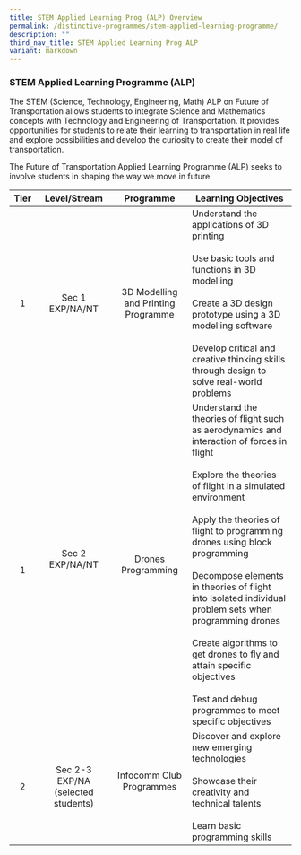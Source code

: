 ```yaml
---
title: STEM Applied Learning Prog (ALP) Overview
permalink: /distinctive-programmes/stem-applied-learning-programme/
description: ""
third_nav_title: STEM Applied Learning Prog ALP
variant: markdown
---
```

### STEM Applied Learning Programme (ALP)

The STEM&nbsp;(Science, Technology, Engineering, Math)&nbsp;ALP on Future of Transportation allows students to integrate Science and Mathematics concepts with Technology and Engineering of Transportation. It provides opportunities for students to relate their learning to transportation in real life and explore possibilities and develop the curiosity to create their model of transportation.

The Future of Transportation Applied Learning Programme (ALP) seeks to involve students in shaping the way we move in future.

| Tier | Level/Stream | Programme | Learning Objectives |
|:---:|:---:|:---:|---|
| 1 | Sec 1 EXP/NA/NT | 3D Modelling and Printing Programme| Understand the applications of 3D printing<br> <br>Use basic tools and functions in 3D modelling<br> <br>Create a 3D design prototype using a 3D modelling software<br> <br>Develop critical and creative thinking  skills through design to solve real-world problems |
| <br>1 | Sec 2 EXP/NA/NT<br><br> | Drones Programming<br> | Understand the theories of flight such as  aerodynamics and interaction of forces in flight<br> <br>Explore the theories of flight in a simulated environment<br> <br>Apply the theories of  flight to programming drones using block programming<br> <br>Decompose  elements in theories of flight into isolated individual problem sets when  programming drones<br> <br>Create  algorithms to get drones to fly and attain specific objectives<br> <br>Test and debug  programmes to meet specific objectives |
| 2 |Sec 2-3 EXP/NA (selected students) | Infocomm Club Programmes<br><br> |Discover and explore new emerging technologies<br> <br>Showcase their creativity and technical talents<br> <br>Learn basic programming skills |